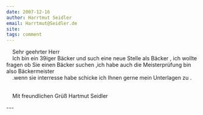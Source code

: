 ```yaml
---
date: 2007-12-16
author: Harrtmut Seidler
email: Harrtmut@Seidler.de
site: 
tags: comment
---
```


<p>&nbsp;&nbsp;&nbsp; Sehr geehrter Herr<br />
&nbsp;&nbsp;&nbsp; Ich bin ein 39iger Bäcker und such eine neue Stelle als Bäcker , ich wollte fragen ob Sie einen Bäcker suchen ,ich habe auch die Meisterprüfung bin also Bäckermeister<br />
&nbsp;&nbsp;&nbsp; .wenn sie interresse habe schicke ich Ihnen gerne mein Unterlagen zu .</p>

<p><br />
&nbsp;&nbsp;&nbsp; Mit freundlichen Grüß Hartmut Seidler</p>
---